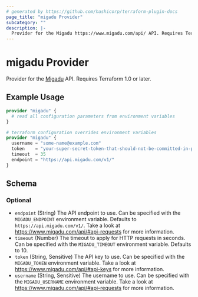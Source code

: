 ```yaml
---
# generated by https://github.com/hashicorp/terraform-plugin-docs
page_title: "migadu Provider"
subcategory: ""
description: |-
  Provider for the Migadu https://www.migadu.com/api/ API. Requires Terraform 1.0 or later.
---
```


# migadu Provider

Provider for the [Migadu](https://www.migadu.com/api/) API. Requires Terraform 1.0 or later.

## Example Usage

```terraform
provider "migadu" {
  # read all configuration parameters from environment variables
}

# terraform configuration overrides environment variables
provider "migadu" {
  username = "some-name@example.com"
  token    = "your-super-secret-token-that-should-not-be-committed-in-plaintext"
  timeout  = 35
  endpoint = "https://api.migadu.com/v1/"
}
```

<!-- schema generated by tfplugindocs -->
## Schema

### Optional

- `endpoint` (String) The API endpoint to use. Can be specified with the `MIGADU_ENDPOINT` environment variable. Defaults to `https://api.migadu.com/v1/`. Take a look at https://www.migadu.com/api/#api-requests for more information.
- `timeout` (Number) The timeout to apply for HTTP requests in seconds. Can be specified with the `MIGADU_TIMEOUT` environment variable. Defaults to 10.
- `token` (String, Sensitive) The API key to use. Can be specified with the `MIGADU_TOKEN` environment variable. Take a look at https://www.migadu.com/api/#api-keys for more information.
- `username` (String, Sensitive) The username to use. Can be specified with the `MIGADU_USERNAME` environment variable. Take a look at https://www.migadu.com/api/#api-requests for more information.
